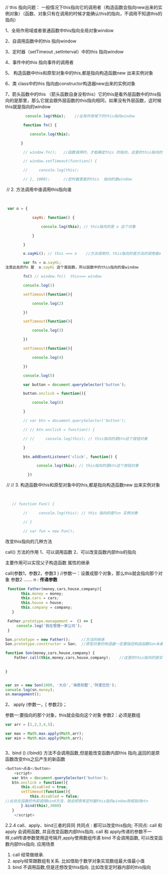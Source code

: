  // this 指向问题： 一般情况下this指向它的调用者（构造函数会指向new出来的实例对象）（函数、对象只有在调用的时候才能确认this的指向，不调用不知道this的指向）

1、全局作用域或者普通函数中this指向全局对象window

2、自调用函数中的this  指向window

3、定时器（setTimeout ,setInterval）中的this  指向window

4、事件中的this 指向事件的调用者

5、 构造函数中this和原型对象中的this,都是指向构造函数new 出来实例对象

6、类 class中的this  指向由constructor构造器new出来的实例对象

7、箭头函数中的this （箭头函数自身没有this）它的this是看外层函数中的this指向的是那里，那么它就会跟外层函数的this指向相同，如果没有外层函数，这时候this就是指向的window

```javascript
         console.log(this);    //全局作用域下的this指向window

        function fn() {

           console.log(this);

​       }

​        // window.fn();   //函数调用时，才能确定this 的指向，这里的this指向的是window

​        // window.setTimeout(function() {

​        //     console.log(this);

​        // }, 1000);      //定时器里面的this  指向的是window
```

​        // 2. 方法调用中谁调用this指向谁

​       

```javascript
 var o = {

​            sayHi: function() {

​                console.log(this); // this指向的是 o 这个对象

​            }

​        }

​        o.sayHi(); // this === o    //方法调用时，this指向的是方法的调用者o

​        var fn = o.sayHi;  
注意此处的fn 是  o.sayHi 这个是函数，所以函数中的this指向的是window

​        fn() // window.fn()  this=== window  

​        console.log(1)

​        setTimeout(function(){

​            console.log(2)

​        })

​        setTimeout(function(){

​            console.log(3)

​        })

​        setTimeout(function(){

​            console.log(4)

​        })

​        console.log(5)

​        var button = document.querySelector('button');

​        button.onclick = function(){

​            console.log(6)

​        }

​        // var btn = document.querySelector('button');

​        // // btn.onclick = function() {

​        // //     console.log(this); // this指向的是btn这个按钮对象

        }

        btn.addEventListener('click', function() {

              console.log(this); // this指向的是btn这个按钮对象

          })
```

​        //     // 3. 构造函数中this和原型对象中的this,都是指向构造函数new 出来实例对象

​     

```javascript
   // function Fun() {

​        //     console.log(this); // this 指向的是fun 实例对象

​        // }

​        // var fun = new Fun();


```

改变this指向的几种方法

call()  方法的作用   1、可以调用函数 2、可以改变函数内部this的指向

主要作用可以实现父子构造函数  属性的继承

call(参数1，参数2，参数3 )    //参数一：设置成那个对象，那么this就会指向那个对象      参数2 .......  n  : **传递参数**

```javascript
 function Father(money,cars,house,company){
       this.money = money;
       this.cars = cars;
       this.house = house;
       this.company = company;
   }

 Father.prototype.management =  () => {
     console.log('我在管理一家公司');
 }

Son.prototype = new Father();     //方法的继承
Son.prototype.constructor = Son;  //原型对象的构造器一定要指回构造函数Son本身上

function Son(money,cars,house,company) {
    Father.call(this,money,cars,house,company);    //这里的this指向的是实例son
    
    
}


var sn = new Son(1000, '大众','海景别墅','阿里巴巴');
console.log(sn.money);
sn.management();
```

2、 apply (参数一，[ 参数2])；

参数一:要指向的那个对象，this就会指向这个对象      参数2：必须是数组

```javascript
var arr = [1,2,3,4,5];

var max = Math.max.apply(Math,arr);
var min = Math.min.apply(Math,arr);



```

3、bind ()  //bind() 方法不会调用函数,但是能改变函数内部this 指向,返回的是原函数改变this之后产生的新函数

```javascript
<button>点击</button>
    <script>
   var btn = document.querySelector('button');
   btn.onclick = function(){
       this.disabled = true;
       setTimeout(function(){
           this.disabled = false;
//此处在函数的外部调用bind方法，就会把原来定时器this指向window改成指向btn
       }.bind(this),3000)
   } 
    </script>
```



2.2.4 call、apply、bind三者的异同
共同点 : 都可以改变this指向;
不同点:
call 和 apply 会调用函数, 并且改变函数内部this指向.
call 和 apply传递的参数不一样,call传递参数使用逗号隔开,apply使用数组传递
bind 不会调用函数, 可以改变函数内部this指向.
应用场景

1. call 经常做继承.
2. apply经常跟数组有关系. 比如借助于数学对象实现数组最大值最小值
3. bind 不调用函数,但是还想改变this指向. 比如改变定时器内部的this指向